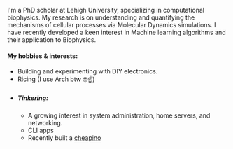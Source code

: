 I'm a PhD scholar at Lehigh University, specializing in computational biophysics.
My research is on understanding and quantifying the mechanisms of cellular processes via Molecular Dynamics simulations.
I have recently developed a keen interest in Machine learning algorithms and their application to Biophysics.

#### My hobbies & interests:

- Building and experimenting with DIY electronics.
- Ricing (I use Arch btw 🤓☝)
- ##### Tinkering:
  - A growing interest in system administration, home servers, and networking.
  - CLI apps
  - Recently built a [cheapino](https://github.com/tompi/cheapino)
<!---
yay223/yay223 is a ✨ special ✨ repository because its `README.md` (this file) appears on your GitHub profile.
You can click the Preview link to take a look at your changes.
--->
